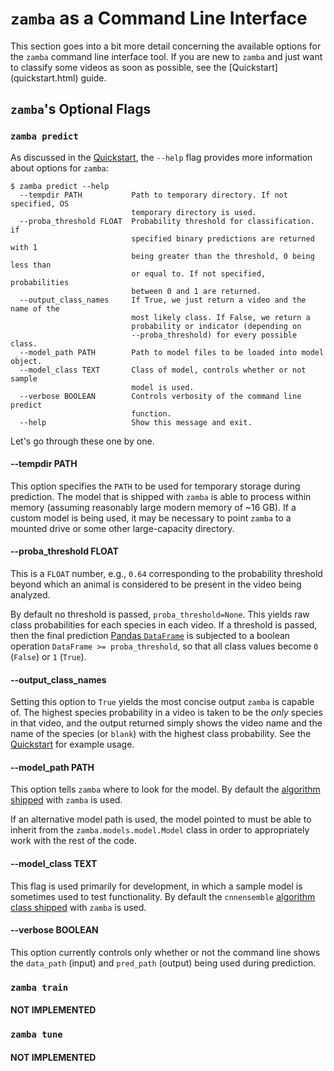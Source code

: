 # `zamba` as a Command Line Interface

This section goes into a bit more detail concerning the available options for
the `zamba` command line interface tool. If you are new to `zamba` and just
want to classify some videos as soon as possible, see the [Quickstart]
(quickstart.html) guide.

## `zamba`'s Optional Flags

### `zamba predict`

As discussed in the [Quickstart](quickstart.html), the `--help` flag provides
more information about options for `zamba`:

```
$ zamba predict --help
  --tempdir PATH           Path to temporary directory. If not specified, OS
                           temporary directory is used.
  --proba_threshold FLOAT  Probability threshold for classification. if
                           specified binary predictions are returned with 1
                           being greater than the threshold, 0 being less than
                           or equal to. If not specified, probabilities
                           between 0 and 1 are returned.
  --output_class_names     If True, we just return a video and the name of the
                           most likely class. If False, we return a
                           probability or indicator (depending on
                           --proba_threshold) for every possible class.
  --model_path PATH        Path to model files to be loaded into model object.
  --model_class TEXT       Class of model, controls whether or not sample
                           model is used.
  --verbose BOOLEAN        Controls verbosity of the command line predict
                           function.
  --help                   Show this message and exit.
```

Let's go through these one by one.

#### --tempdir PATH

This option specifies the `PATH` to be used for temporary storage during
prediction. The model that is shipped with `zamba` is able to process within
memory (assuming reasonably large modern memory of ~16 GB). If a custom model
is being used, it may be necessary to point `zamba` to a mounted drive or some
 other large-capacity directory.

#### --proba_threshold FLOAT

This is a `FLOAT` number, e.g., `0.64` corresponding to the probability
threshold beyond which an animal is considered to be present in the video being
 analyzed.

By default no threshold is passed, `proba_threshold=None`. This yields raw
class probabilities for each species in each video. If a threshold is passed,
then the final prediction [Pandas `DataFrame`](https://pandas.pydata.org/pandas-docs/stable/generated/pandas.DataFrame.html) is subjected to a boolean
operation
`DataFrame >= proba_threshold`, so that all class values become `0` (`False`)
or `1` (`True`).

#### --output_class_names

Setting this option to `True` yields the most concise output `zamba` is capable
 of. The highest species probability in a video is taken to be the _only_
 species in that video, and the output returned simply shows the video name and
  the name of the species (or `blank`) with the highest class probability. See
  the [Quickstart](quickstart.html) for example usage.

#### --model_path PATH

This option tells `zamba` where to look for the model. By default the
[algorithm shipped](algorithms.html) with `zamba` is used.

If an alternative model path is used, the model pointed to must be able to
inherit from the `zamba.models.model.Model` class in order to appropriately
work with the rest of the code.

#### --model_class TEXT

This flag is used primarily for development, in which a sample model is
sometimes used to test functionality. By default the `cnnensemble` [algorithm
class shipped](algorithms.html) with `zamba` is used.

#### --verbose BOOLEAN

This option currently controls only whether or not the command line shows the
 `data_path` (input) and `pred_path` (output) being used during prediction.

### `zamba train`

#### NOT IMPLEMENTED

### `zamba tune`

#### NOT IMPLEMENTED
